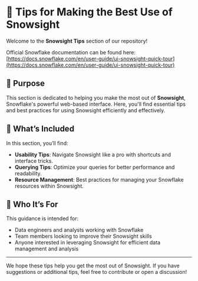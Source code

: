 # 📘 Tips for Making the Best Use of Snowsight

Welcome to the **Snowsight Tips** section of our repository!

Official Snowflake documentation can be found here: [https://docs.snowflake.com/en/user-guide/ui-snowsight-quick-tour](https://docs.snowflake.com/en/user-guide/ui-snowsight-quick-tour)

## 🧭 Purpose

This section is dedicated to helping you make the most out of **Snowsight**, Snowflake's powerful web-based interface. Here, you'll find essential tips and best practices for using Snowsight efficiently and effectively.

## 📌 What’s Included

In this section, you’ll find:
- **Usability Tips**: Navigate Snowsight like a pro with shortcuts and interface tricks.
- **Querying Tips**: Optimize your queries for better performance and readability.
- **Resource Management**: Best practices for managing your Snowflake resources within Snowsight.

## 🤝 Who It’s For

This guidance is intended for:
- Data engineers and analysts working with Snowflake
- Team members looking to improve their Snowsight skills
- Anyone interested in leveraging Snowsight for efficient data management and analysis

---

We hope these tips help you get the most out of Snowsight. If you have suggestions or additional tips, feel free to contribute or open a discussion!